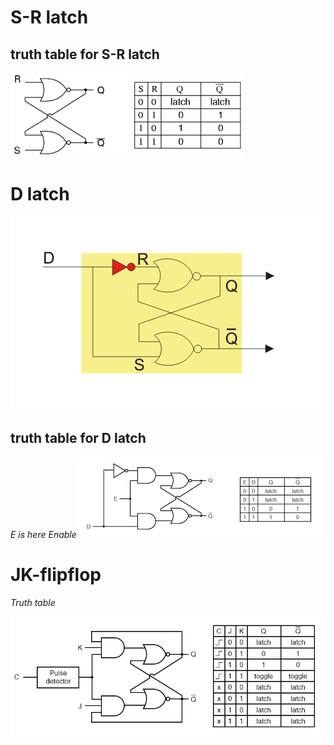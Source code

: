 # S-R latch
## truth table for S-R latch
![](png/download1.png "SR latch with the help of 2 xnor")

# D latch
![](png\1458320227.gif "")
## truth  table for D latch
*E is here Enable*
![](png/download.png "D latch using and,nor")
# JK-flipflop

*Truth table*

![circle](png/J-K-flip-flop-diagram.webp "JK flip flop whith help of and ,xnor")